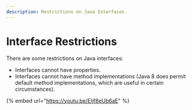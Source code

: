 ```yaml
---
description: Restrictions on Java Interfaces.
---
```


# Interface Restrictions

There are some restrictions on Java interfaces: 

* Interfaces cannot have properties.
* Interfaces cannot have method implementations \(Java 8 does permit default method implementations, which are useful in certain circumstances\).

{% embed url="https://youtu.be/EIjf8eUb6aE" %}

